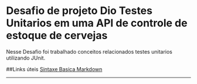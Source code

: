 # Desafio de projeto Dio Testes Unitarios em uma API de controle de estoque de cervejas
Nesse Desafio foi trabalhado conceitos relacionados testes unitarios utilizando JUnit.

##Links úteis
[Sintaxe Basica Markdown](https://www.markdownguide.org/basic-syntax/)

---
